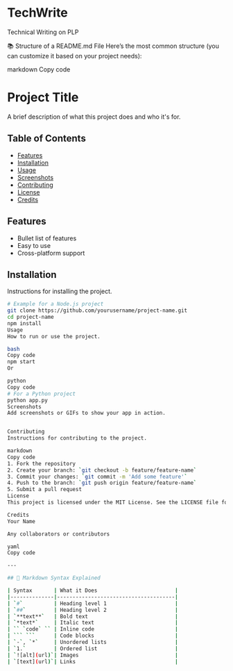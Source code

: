 # TechWrite
Technical Writing on PLP

📚 Structure of a README.md File
Here’s the most common structure (you can customize it based on your project needs):

markdown
Copy code
# Project Title
A brief description of what this project does and who it's for.

## Table of Contents
- [Features](#features)
- [Installation](#installation)
- [Usage](#usage)
- [Screenshots](#screenshots)
- [Contributing](#contributing)
- [License](#license)
- [Credits](#credits)

## Features
- Bullet list of features
- Easy to use
- Cross-platform support

## Installation
Instructions for installing the project.

```bash
# Example for a Node.js project
git clone https://github.com/yourusername/project-name.git
cd project-name
npm install
Usage
How to run or use the project.

bash
Copy code
npm start
Or

python
Copy code
# For a Python project
python app.py
Screenshots
Add screenshots or GIFs to show your app in action.


Contributing
Instructions for contributing to the project.

markdown
Copy code
1. Fork the repository
2. Create your branch: `git checkout -b feature/feature-name`
3. Commit your changes: `git commit -m 'Add some feature'`
4. Push to the branch: `git push origin feature/feature-name`
5. Submit a pull request
License
This project is licensed under the MIT License. See the LICENSE file for details.

Credits
Your Name

Any collaborators or contributors

yaml
Copy code

---

## 🧠 Markdown Syntax Explained

| Syntax       | What it Does                         |
|--------------|--------------------------------------|
| `#`          | Heading level 1                      |
| `##`         | Heading level 2                      |
| `**text**`   | Bold text                            |
| `*text*`     | Italic text                          |
| `` `code` `` | Inline code                          |
| ``` ```      | Code blocks                          |
| `-`, `*`     | Unordered lists                      |
| `1.`         | Ordered list                         |
| `![alt](url)`| Images                               |
| `[text](url)`| Links                                |
